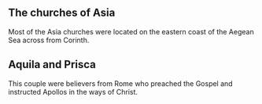 ## The churches of Asia ##

Most of the Asia churches were located on the eastern coast of the Aegean Sea across from Corinth.

##  Aquila and Prisca ##

This couple were believers from Rome who preached the Gospel and instructed Apollos in the ways of Christ.